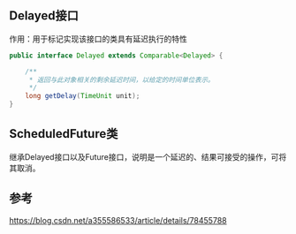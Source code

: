 ## Delayed接口

作用：用于标记实现该接口的类具有延迟执行的特性

```java
public interface Delayed extends Comparable<Delayed> {

    /**
     * 返回与此对象相关的剩余延迟时间，以给定的时间单位表示。  
     */
    long getDelay(TimeUnit unit);
}
```

## ScheduledFuture类

​	继承Delayed接口以及Future接口，说明是一个延迟的、结果可接受的操作，可将其取消。

## 参考

https://blog.csdn.net/a355586533/article/details/78455788